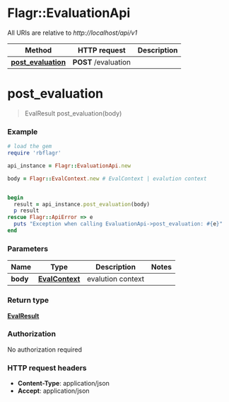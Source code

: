 # Flagr::EvaluationApi

All URIs are relative to *http://localhost/api/v1*

Method | HTTP request | Description
------------- | ------------- | -------------
[**post_evaluation**](EvaluationApi.md#post_evaluation) | **POST** /evaluation | 


# **post_evaluation**
> EvalResult post_evaluation(body)



### Example
```ruby
# load the gem
require 'rbflagr'

api_instance = Flagr::EvaluationApi.new

body = Flagr::EvalContext.new # EvalContext | evalution context


begin
  result = api_instance.post_evaluation(body)
  p result
rescue Flagr::ApiError => e
  puts "Exception when calling EvaluationApi->post_evaluation: #{e}"
end
```

### Parameters

Name | Type | Description  | Notes
------------- | ------------- | ------------- | -------------
 **body** | [**EvalContext**](EvalContext.md)| evalution context | 

### Return type

[**EvalResult**](EvalResult.md)

### Authorization

No authorization required

### HTTP request headers

 - **Content-Type**: application/json
 - **Accept**: application/json



